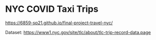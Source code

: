 # NYC COVID Taxi Trips

https://6859-sp21.github.io/final-project-travel-nyc/

Dataset: 
https://www1.nyc.gov/site/tlc/about/tlc-trip-record-data.page 